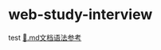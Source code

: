 # web-study-interview

test
[🔗.md文档语法参考](https://shd101wyy.github.io/markdown-preview-enhanced/#/zh-cn/)